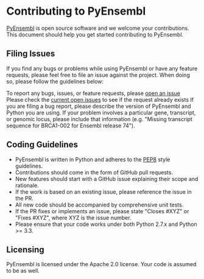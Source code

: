 Contributing to PyEnsembl
==========================

[PyEnsembl](http://www.github.com/hammerlab/pyensembl) is open source software and
we welcome your contributions. This document should help you get started
contributing to PyEnsembl.

Filing Issues
-------------
If you find any bugs or problems while using PyEnsembl or have any feature requests, please feel free to file an issue against the project. When doing so, please follow the guidelines below:

To report any bugs, issues, or feature requests, please [open an issue](https://github.com/hammerlab/pyensembl/issues)
Please check the [current open issues](https://github.com/hammerlab/pyensembl/issues) to see if the request already exists
If you are filing a bug report, please describe the version of PyEnsembl and Python you are using. If your problem involves a particular gene, transcript, or genomic locus, please include that information (e.g. "Missing transcript sequence for BRCA1-002 for Ensembl release 74").

Coding Guidelines
-----------------
* PyEnsembl is written in Python and adheres to the [PEP8](https://www.python.org/dev/peps/pep-0008/)
style guidelines.
* Contributions should come in the form of GitHub pull requests.
* New features should start with a GitHub issue explaining their scope and rationale.
* If the work is based on an existing issue, please reference the issue in the PR.
* All new code should be accompanied by comprehensive unit tests.
* If the PR fixes or implements an issue, please state "Closes #XYZ" or "Fixes #XYZ", where XYZ is the issue number.
* Please ensure that your code works under both Python 2.7.x and Python >= 3.3.

Licensing
---------
PyEnsembl is licensed under the Apache 2.0 license. Your code is assumed to be as well.